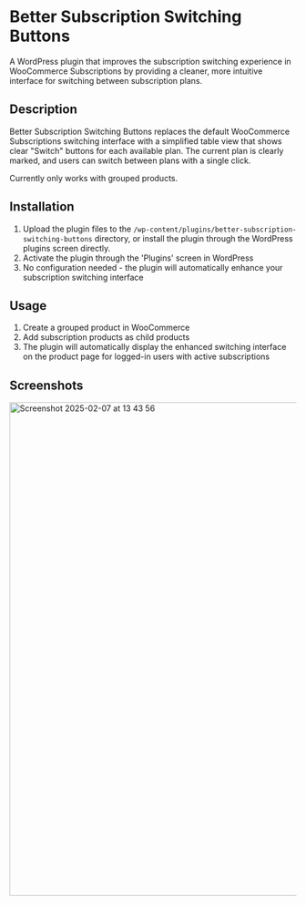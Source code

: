 # Better Subscription Switching Buttons

A WordPress plugin that improves the subscription switching experience in WooCommerce Subscriptions by providing a cleaner, more intuitive interface for switching between subscription plans.

## Description

Better Subscription Switching Buttons replaces the default WooCommerce Subscriptions switching interface with a simplified table view that shows clear "Switch" buttons for each available plan. The current plan is clearly marked, and users can switch between plans with a single click.

Currently only works with grouped products.

## Installation

1. Upload the plugin files to the `/wp-content/plugins/better-subscription-switching-buttons` directory, or install the plugin through the WordPress plugins screen directly.
2. Activate the plugin through the 'Plugins' screen in WordPress
3. No configuration needed - the plugin will automatically enhance your subscription switching interface

## Usage

1. Create a grouped product in WooCommerce
2. Add subscription products as child products
3. The plugin will automatically display the enhanced switching interface on the product page for logged-in users with active subscriptions

## Screenshots
<img width="866" alt="Screenshot 2025-02-07 at 13 43 56" src="https://github.com/user-attachments/assets/a3f780e4-caf9-441f-9e4f-c1fd36b9c9b6" />

